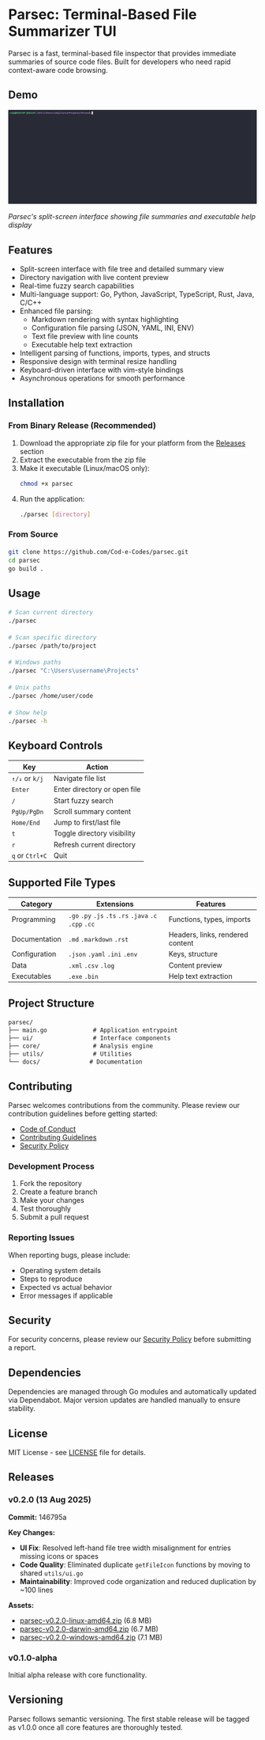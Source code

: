 # Parsec: Terminal-Based File Summarizer TUI

Parsec is a fast, terminal-based file inspector that provides immediate summaries of source code files. Built for developers who need rapid context-aware code browsing.

## Demo

![Demo](demo.gif)

*Parsec's split-screen interface showing file summaries and executable help display*

## Features

- Split-screen interface with file tree and detailed summary view
- Directory navigation with live content preview
- Real-time fuzzy search capabilities
- Multi-language support: Go, Python, JavaScript, TypeScript, Rust, Java, C/C++
- Enhanced file parsing:
  - Markdown rendering with syntax highlighting
  - Configuration file parsing (JSON, YAML, INI, ENV)
  - Text file preview with line counts
  - Executable help text extraction
- Intelligent parsing of functions, imports, types, and structs
- Responsive design with terminal resize handling
- Keyboard-driven interface with vim-style bindings
- Asynchronous operations for smooth performance

## Installation

### From Binary Release (Recommended)

1. Download the appropriate zip file for your platform from the [Releases](#releases) section
2. Extract the executable from the zip file
3. Make it executable (Linux/macOS only):
   ```bash
   chmod +x parsec
   ```
4. Run the application:
   ```bash
   ./parsec [directory]
   ```

### From Source

```bash
git clone https://github.com/Cod-e-Codes/parsec.git
cd parsec
go build .
```

## Usage

```bash
# Scan current directory
./parsec

# Scan specific directory
./parsec /path/to/project

# Windows paths
./parsec "C:\Users\username\Projects"

# Unix paths
./parsec /home/user/code

# Show help
./parsec -h
```

## Keyboard Controls

| Key | Action |
|-----|--------|
| `↑/↓` or `k/j` | Navigate file list |
| `Enter` | Enter directory or open file |
| `/` | Start fuzzy search |
| `PgUp/PgDn` | Scroll summary content |
| `Home/End` | Jump to first/last file |
| `t` | Toggle directory visibility |
| `r` | Refresh current directory |
| `q` or `Ctrl+C` | Quit |

## Supported File Types

| Category | Extensions | Features |
|----------|------------|-----------|
| Programming | `.go` `.py` `.js` `.ts` `.rs` `.java` `.c` `.cpp` `.cc` | Functions, types, imports |
| Documentation | `.md` `.markdown` `.rst` | Headers, links, rendered content |
| Configuration | `.json` `.yaml` `.ini` `.env` | Keys, structure |
| Data | `.xml` `.csv` `.log` | Content preview |
| Executables | `.exe` `.bin` | Help text extraction |

## Project Structure

```
parsec/
├── main.go             # Application entrypoint
├── ui/                 # Interface components
├── core/               # Analysis engine
├── utils/              # Utilities
└── docs/              # Documentation
```

## Contributing

Parsec welcomes contributions from the community. Please review our contribution guidelines before getting started:

- [Code of Conduct](CODE_OF_CONDUCT.md)
- [Contributing Guidelines](CONTRIBUTING.md)
- [Security Policy](SECURITY.md)

### Development Process

1. Fork the repository
2. Create a feature branch
3. Make your changes
4. Test thoroughly
5. Submit a pull request

### Reporting Issues

When reporting bugs, please include:
- Operating system details
- Steps to reproduce
- Expected vs actual behavior
- Error messages if applicable

## Security

For security concerns, please review our [Security Policy](SECURITY.md) before submitting a report.

## Dependencies

Dependencies are managed through Go modules and automatically updated via Dependabot. Major version updates are handled manually to ensure stability.

## License

MIT License - see [LICENSE](LICENSE) file for details.

## Releases

### v0.2.0 (13 Aug 2025)
**Commit:** 146795a

**Key Changes:**
- **UI Fix**: Resolved left-hand file tree width misalignment for entries missing icons or spaces
- **Code Quality**: Eliminated duplicate `getFileIcon` functions by moving to shared `utils/ui.go`
- **Maintainability**: Improved code organization and reduced duplication by ~100 lines

**Assets:**
- [parsec-v0.2.0-linux-amd64.zip](releases/parsec-v0.2.0-linux-amd64.zip) (6.8 MB)
- [parsec-v0.2.0-darwin-amd64.zip](releases/parsec-v0.2.0-darwin-amd64.zip) (6.7 MB)
- [parsec-v0.2.0-windows-amd64.zip](releases/parsec-v0.2.0-windows-amd64.zip) (7.1 MB)

### v0.1.0-alpha
Initial alpha release with core functionality.

## Versioning

Parsec follows semantic versioning. The first stable release will be tagged as v1.0.0 once all core features are thoroughly tested. 
